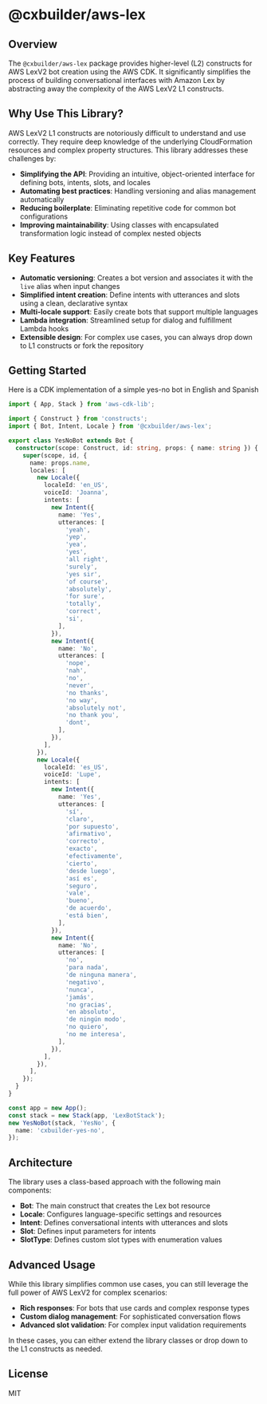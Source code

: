 # @cxbuilder/aws-lex

## Overview

The `@cxbuilder/aws-lex` package provides higher-level (L2) constructs for AWS LexV2 bot creation using the AWS CDK. It significantly simplifies the process of building conversational interfaces with Amazon Lex by abstracting away the complexity of the AWS LexV2 L1 constructs.

## Why Use This Library?

AWS LexV2 L1 constructs are notoriously difficult to understand and use correctly. They require deep knowledge of the underlying CloudFormation resources and complex property structures. This library addresses these challenges by:

- **Simplifying the API**: Providing an intuitive, object-oriented interface for defining bots, intents, slots, and locales
- **Automating best practices**: Handling versioning and alias management automatically
- **Reducing boilerplate**: Eliminating repetitive code for common bot configurations
- **Improving maintainability**: Using classes with encapsulated transformation logic instead of complex nested objects

## Key Features

- **Automatic versioning**: Creates a bot version and associates it with the `live` alias when input changes
- **Simplified intent creation**: Define intents with utterances and slots using a clean, declarative syntax
- **Multi-locale support**: Easily create bots that support multiple languages
- **Lambda integration**: Streamlined setup for dialog and fulfillment Lambda hooks
- **Extensible design**: For complex use cases, you can always drop down to L1 constructs or fork the repository

## Getting Started

Here is a CDK implementation of a simple yes-no bot in English and Spanish

```typescript
import { App, Stack } from 'aws-cdk-lib';

import { Construct } from 'constructs';
import { Bot, Intent, Locale } from '@cxbuilder/aws-lex';

export class YesNoBot extends Bot {
  constructor(scope: Construct, id: string, props: { name: string }) {
    super(scope, id, {
      name: props.name,
      locales: [
        new Locale({
          localeId: 'en_US',
          voiceId: 'Joanna',
          intents: [
            new Intent({
              name: 'Yes',
              utterances: [
                'yeah',
                'yep',
                'yea',
                'yes',
                'all right',
                'surely',
                'yes sir',
                'of course',
                'absolutely',
                'for sure',
                'totally',
                'correct',
                'si',
              ],
            }),
            new Intent({
              name: 'No',
              utterances: [
                'nope',
                'nah',
                'no',
                'never',
                'no thanks',
                'no way',
                'absolutely not',
                'no thank you',
                'dont',
              ],
            }),
          ],
        }),
        new Locale({
          localeId: 'es_US',
          voiceId: 'Lupe',
          intents: [
            new Intent({
              name: 'Yes',
              utterances: [
                'sí',
                'claro',
                'por supuesto',
                'afirmativo',
                'correcto',
                'exacto',
                'efectivamente',
                'cierto',
                'desde luego',
                'así es',
                'seguro',
                'vale',
                'bueno',
                'de acuerdo',
                'está bien',
              ],
            }),
            new Intent({
              name: 'No',
              utterances: [
                'no',
                'para nada',
                'de ninguna manera',
                'negativo',
                'nunca',
                'jamás',
                'no gracias',
                'en absoluto',
                'de ningún modo',
                'no quiero',
                'no me interesa',
              ],
            }),
          ],
        }),
      ],
    });
  }
}

const app = new App();
const stack = new Stack(app, 'LexBotStack');
new YesNoBot(stack, 'YesNo', {
  name: 'cxbuilder-yes-no',
});
```

## Architecture

The library uses a class-based approach with the following main components:

- **Bot**: The main construct that creates the Lex bot resource
- **Locale**: Configures language-specific settings and resources
- **Intent**: Defines conversational intents with utterances and slots
- **Slot**: Defines input parameters for intents
- **SlotType**: Defines custom slot types with enumeration values

## Advanced Usage

While this library simplifies common use cases, you can still leverage the full power of AWS LexV2 for complex scenarios:

- **Rich responses**: For bots that use cards and complex response types
- **Custom dialog management**: For sophisticated conversation flows
- **Advanced slot validation**: For complex input validation requirements

In these cases, you can either extend the library classes or drop down to the L1 constructs as needed.

## License

MIT
